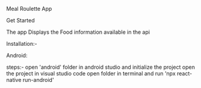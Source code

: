 Meal Roulette App

Get Started

The app Displays the Food information available in the api

Installation:-

Android:

steps:-
 open 'android' folder in android studio and initialize the project
 open the project in visual studio code 
 open folder in terminal and run 'npx react-native run-android'
